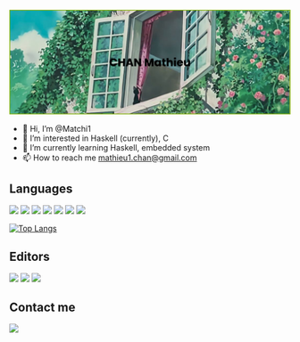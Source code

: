 [![MasterHead](banner.png)](https://github.com/Matchi1)

- 👋 Hi, I’m @Matchi1
- 👀 I’m interested in Haskell (currently), C
- 🌱 I’m currently learning Haskell, embedded system
- 📫 How to reach me mathieu1.chan@gmail.com

<!---
Matchi1/Matchi1 is a ✨ special ✨ repository because its `README.md` (this file) appears on your GitHub profile.
You can click the Preview link to take a look at your changes.
--->   

## Languages

<p align=left>
  <img height=50 src="https://cdn.jsdelivr.net/gh/devicons/devicon/icons/java/java-original.svg" />
  <img height=50 src="https://cdn.jsdelivr.net/gh/devicons/devicon/icons/c/c-original.svg" />
  <img height=50 src="https://cdn.jsdelivr.net/gh/devicons/devicon/icons/go/go-original.svg" />
  <img height=50 src="https://cdn.jsdelivr.net/gh/devicons/devicon/icons/postgresql/postgresql-original.svg" />
  <img height=50 src="https://cdn.jsdelivr.net/gh/devicons/devicon/icons/apachekafka/apachekafka-original-wordmark.svg" />
  <img height=50 src="https://cdn.jsdelivr.net/gh/devicons/devicon/icons/android/android-original.svg" />
  <img height=50 src="https://cdn.jsdelivr.net/gh/devicons/devicon/icons/python/python-original.svg" />        
</p>

[![Top Langs](https://github-readme-stats.vercel.app/api/top-langs/?username=Matchi1&layout=compact&theme=tokyonight&hide=jupyter%20notebook)](https://github.com/Matchi1)

## Editors

<p align=left>
  <img height=70 src="https://cdn.jsdelivr.net/gh/devicons/devicon/icons/vim/vim-original.svg" />
  <img height=70 src="https://cdn.jsdelivr.net/gh/devicons/devicon/icons/intellij/intellij-original-wordmark.svg" />       
  <img height=70 src="https://cdn.jsdelivr.net/gh/devicons/devicon/icons/androidstudio/androidstudio-original.svg" />      
</p>

## Contact me

<a href="https://www.linkedin.com/in/mathieu-chan/">
  <img height="50" src="https://cdn2.iconfinder.com/data/icons/social-icon-3/512/social_style_3_in-306.png"/>
</a>
